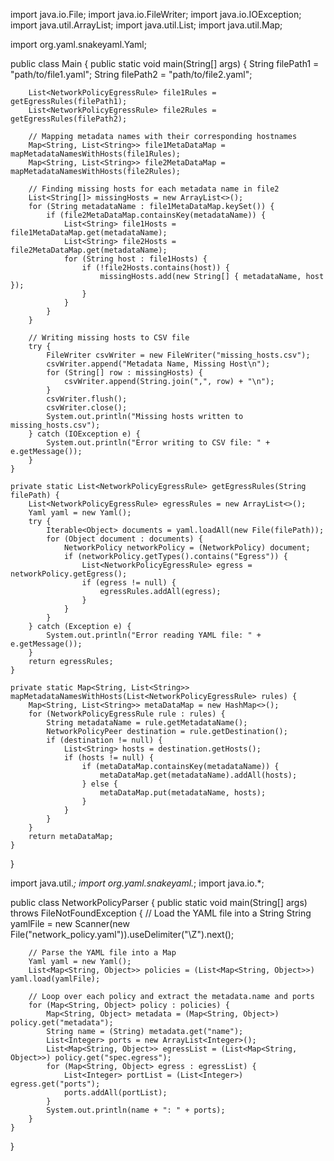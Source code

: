 import java.io.File;
import java.io.FileWriter;
import java.io.IOException;
import java.util.ArrayList;
import java.util.List;
import java.util.Map;

import org.yaml.snakeyaml.Yaml;

public class Main {
    public static void main(String[] args) {
        String filePath1 = "path/to/file1.yaml";
        String filePath2 = "path/to/file2.yaml";

        List<NetworkPolicyEgressRule> file1Rules = getEgressRules(filePath1);
        List<NetworkPolicyEgressRule> file2Rules = getEgressRules(filePath2);

        // Mapping metadata names with their corresponding hostnames
        Map<String, List<String>> file1MetaDataMap = mapMetadataNamesWithHosts(file1Rules);
        Map<String, List<String>> file2MetaDataMap = mapMetadataNamesWithHosts(file2Rules);

        // Finding missing hosts for each metadata name in file2
        List<String[]> missingHosts = new ArrayList<>();
        for (String metadataName : file1MetaDataMap.keySet()) {
            if (file2MetaDataMap.containsKey(metadataName)) {
                List<String> file1Hosts = file1MetaDataMap.get(metadataName);
                List<String> file2Hosts = file2MetaDataMap.get(metadataName);
                for (String host : file1Hosts) {
                    if (!file2Hosts.contains(host)) {
                        missingHosts.add(new String[] { metadataName, host });
                    }
                }
            }
        }

        // Writing missing hosts to CSV file
        try {
            FileWriter csvWriter = new FileWriter("missing_hosts.csv");
            csvWriter.append("Metadata Name, Missing Host\n");
            for (String[] row : missingHosts) {
                csvWriter.append(String.join(",", row) + "\n");
            }
            csvWriter.flush();
            csvWriter.close();
            System.out.println("Missing hosts written to missing_hosts.csv");
        } catch (IOException e) {
            System.out.println("Error writing to CSV file: " + e.getMessage());
        }
    }

    private static List<NetworkPolicyEgressRule> getEgressRules(String filePath) {
        List<NetworkPolicyEgressRule> egressRules = new ArrayList<>();
        Yaml yaml = new Yaml();
        try {
            Iterable<Object> documents = yaml.loadAll(new File(filePath));
            for (Object document : documents) {
                NetworkPolicy networkPolicy = (NetworkPolicy) document;
                if (networkPolicy.getTypes().contains("Egress")) {
                    List<NetworkPolicyEgressRule> egress = networkPolicy.getEgress();
                    if (egress != null) {
                        egressRules.addAll(egress);
                    }
                }
            }
        } catch (Exception e) {
            System.out.println("Error reading YAML file: " + e.getMessage());
        }
        return egressRules;
    }

    private static Map<String, List<String>> mapMetadataNamesWithHosts(List<NetworkPolicyEgressRule> rules) {
        Map<String, List<String>> metaDataMap = new HashMap<>();
        for (NetworkPolicyEgressRule rule : rules) {
            String metadataName = rule.getMetadataName();
            NetworkPolicyPeer destination = rule.getDestination();
            if (destination != null) {
                List<String> hosts = destination.getHosts();
                if (hosts != null) {
                    if (metaDataMap.containsKey(metadataName)) {
                        metaDataMap.get(metadataName).addAll(hosts);
                    } else {
                        metaDataMap.put(metadataName, hosts);
                    }
                }
            }
        }
        return metaDataMap;
    }
}




import java.util.*;
import org.yaml.snakeyaml.*;
import java.io.*;

public class NetworkPolicyParser {
    public static void main(String[] args) throws FileNotFoundException {
        // Load the YAML file into a String
        String yamlFile = new Scanner(new File("network_policy.yaml")).useDelimiter("\\Z").next();
        
        // Parse the YAML file into a Map
        Yaml yaml = new Yaml();
        List<Map<String, Object>> policies = (List<Map<String, Object>>) yaml.load(yamlFile);

        // Loop over each policy and extract the metadata.name and ports
        for (Map<String, Object> policy : policies) {
            Map<String, Object> metadata = (Map<String, Object>) policy.get("metadata");
            String name = (String) metadata.get("name");
            List<Integer> ports = new ArrayList<Integer>();
            List<Map<String, Object>> egressList = (List<Map<String, Object>>) policy.get("spec.egress");
            for (Map<String, Object> egress : egressList) {
                List<Integer> portList = (List<Integer>) egress.get("ports");
                ports.addAll(portList);
            }
            System.out.println(name + ": " + ports);
        }
    }
}

